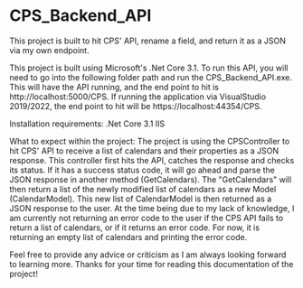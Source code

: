# CPS_Backend_API
This project is built to hit CPS' API, rename a field, and return it as a JSON via my own endpoint.

This project is built using Microsoft's .Net Core 3.1.
To run this API, you will need to go into the following folder path and run the CPS_Backend_API.exe. 
This will have the API running, and the end point to hit is http://localhost:5000/CPS. If running the application via VisualStudio 2019/2022, the end point to hit will be https://localhost:44354/CPS.

Installation requirements:
.Net Core 3.1
IIS

What to expect within the project:
The project is using the CPSController to hit CPS' API to receive a list of calendars and their properties as a JSON response. This controller first hits the API, catches the response and checks its status.
If it has a success status code, it will go ahead and parse the JSON response in another method (GetCalendars). The "GetCalendars" will then return a list of the newly modified list of calendars as a new Model (CalendarModel).
This new list of CalendarModel is then returned as a JSON response to the user.
At the time being due to my lack of knowledge, I am currently not returning an error code to the user if the CPS API fails to return a list of calendars, or if it returns an error code. For now, it is returning an empty list of calendars and printing the error code.

Feel free to provide any advice or criticism as I am always looking forward to learning more. Thanks for your time for reading this documentation of the project!

